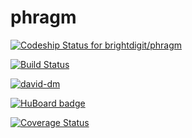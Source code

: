 phragm
=======
[ ![Codeship Status for brightdigit/phragm](https://www.codeship.io/projects/3233b0c0-1467-0132-2ab7-12a9c05ceabd/status)](https://www.codeship.io/projects/33466)

[![Build Status](https://travis-ci.org/brightdigit/phragm.svg)](https://travis-ci.org/brightdigit/phragm)

[![david-dm](https://david-dm.org/brightdigit/phragm.svg)](https://david-dm.org/brightdigit/phragm)

[![HuBoard badge](http://img.shields.io/badge/Hu-Board-7965cc.svg)](https://huboard.com/brightdigit/phragm)

[![Coverage Status](https://img.shields.io/coveralls/brightdigit/phragm.svg)](https://coveralls.io/r/brightdigit/phragm)
